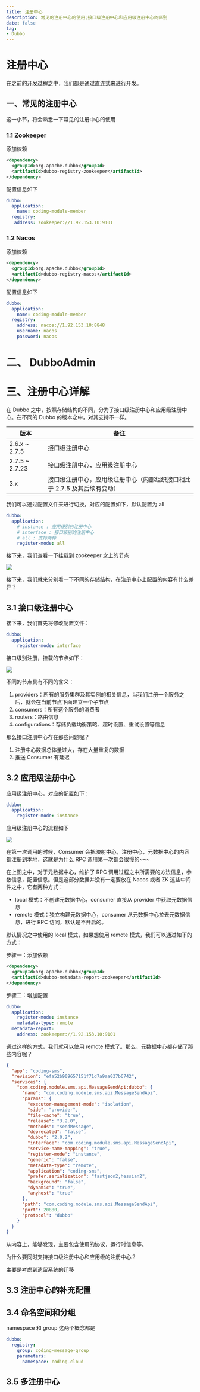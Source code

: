 ```yaml
---
title: 注册中心
description: 常见的注册中心的使用;接口级注册中心和应用级注册中心的区别
date: false
tag:
- Dubbo
---
```

# 注册中心

在之前的开发过程之中，我们都是通过直连式来进行开发。

## 一、常见的注册中心

这一小节，将会熟悉一下常见的注册中心的使用

### 1.1  Zookeeper
添加依赖

```xml
<dependency>
  <groupId>org.apache.dubbo</groupId>
  <artifactId>dubbo-registry-zookeeper</artifactId>
</dependency>
```

配置信息如下

```yaml
dubbo:
  application:
    name: coding-module-member
  registry:
   address: zookeeper://1.92.153.10:9101
```

### 1.2 Nacos
添加依赖

```xml
<dependency>
  <groupId>org.apache.dubbo</groupId>
  <artifactId>dubbo-registry-nacos</artifactId>
</dependency>
```

配置信息如下

```yaml
dubbo:
  application:
    name: coding-module-member
  registry:
    address: nacos://1.92.153.10:8848
    username: nacos
    password: nacos
```

# 二、 DubboAdmin

# 三、注册中心详解

在 Dubbo 之中，按照存储结构的不同，分为了接口级注册中心和应用级注册中心。在不同的 Dubbo 的版本之中，对其支持不一样。

| 版本 | 备注 |
| --- | --- |
| 2.6.x ~ 2.7.5 | 接口级注册中心 |
| 2.7.5 ~ 2.7.23 | 接口级注册中心，应用级注册中心 |
| 3.x | 接口级注册中心，应用级注册中心（内部组织接口相比于 2.7.5 及其后续有变动） |


我们可以通过配置文件来进行切换，对应的配置如下，默认配置为 all

```yaml
dubbo:
  application:
    # instance : 应用级别的注册中心
    # interface : 接口级别的注册中心
    # all : 支持两种
    register-mode: all
```

接下来，我们查看一下挂载到 zookeeper 之上的节点

![](asserts/1733570177467-e96d523a-12ac-4f91-b8f1-866bb569a92c.png)

接下来，我们就来分别看一下不同的存储结构，在注册中心上配置的内容有什么差异？

## 3.1 接口级注册中心
接下来，我们首先将修改配置文件：

```yaml
dubbo:
  application:
    register-mode: interface
```

接口级别注册，挂载的节点如下：

![](asserts/1733570377075-0a413250-34f2-4e88-8b1b-a3612ec45327.png)

不同的节点具有不同的含义：

1. providers：所有的服务集群及其实例的相关信息，当我们注册一个服务之后，就会在当前节点下面建立一个子节点                          
2. consumers：所有这个服务的消费者
3. routers：路由信息
4. configurations：存储负载均衡策略、超时设置、重试设置等信息

那么接口注册中心存在那些问题呢？

1. 注册中心数据总体量过大，存在大量重复的数据
2. 推送 Consumer 有延迟

## 3.2 应用级注册中心
应用级注册中心，对应的配置如下：

```yaml
dubbo:
  application:
    register-mode: instance
```

应用级注册中心的流程如下

![](asserts/1733841599860-f9df911d-7756-4bf6-b427-6cc822e17476.png)

在第一次调用的时候，Consumer 会把映射中心，注册中心，元数据中心的内容都注册到本地，这就是为什么 RPC 调用第一次都会很慢的~~~

在上图之中，对于元数据中心，维护了 RPC 调用过程之中所需要的方法信息，参数信息，配置信息。但是这部分数据并没有一定要放在 Nacos 或者 ZK 这些中间件之中，它有两种方式：

+ local 模式：不创建元数据中心，consumer 直接从 provider 中获取元数据信息
+ remote 模式：独立构建元数据中心，consumer 从元数据中心拉去元数据信息，进行 RPC 访问，默认是不开启的。

默认情况之中使用的 local 模式，如果想使用 remote 模式，我们可以通过如下的方式：

步骤一：添加依赖

```xml
<dependency>
  <groupId>org.apache.dubbo</groupId>
  <artifactId>dubbo-metadata-report-zookeeper</artifactId>
</dependency>
```

步骤二：增加配置

```yaml
dubbo:
  application:
    register-mode: instance
    metadata-type: remote
  metadata-report:
    address: zookeeper://1.92.153.10:9101
```

通过这样的方式，我们就可以使用 remote 模式了。那么，元数据中心都存储了那些内容呢？

```json
{
  "app": "coding-sms",
  "revision": "efa52b909657151f71d7a9aa037b6742",
  "services": {
    "com.coding.module.sms.api.MessageSendApi:dubbo": {
      "name": "com.coding.module.sms.api.MessageSendApi",
      "params": {
        "executor-management-mode": "isolation",
        "side": "provider",
        "file-cache": "true",
        "release": "3.2.0",
        "methods": "sendMessage",
        "deprecated": "false",
        "dubbo": "2.0.2",
        "interface": "com.coding.module.sms.api.MessageSendApi",
        "service-name-mapping": "true",
        "register-mode": "instance",
        "generic": "false",
        "metadata-type": "remote",
        "application": "coding-sms",
        "prefer.serialization": "fastjson2,hessian2",
        "background": "false",
        "dynamic": "true",
        "anyhost": "true"
      },
      "path": "com.coding.module.sms.api.MessageSendApi",
      "port": 20880,
      "protocol": "dubbo"
    }
  }
}
```

从内容上，能够发现，主要包含使用的协议，运行时信息等。

为什么要同时支持接口级注册中心和应用级的注册中心？

主要是考虑到遗留系统的迁移

## 3.3  注册中心的补充配置
## 3.4 命名空间和分组
namespace 和 group 这两个概念都是

```yaml
dubbo:
  registry:
    group: coding-message-group
    parameters:
      namespace: coding-cloud
```

## 3.5 多注册中心


